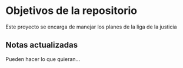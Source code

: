 # Objetivos de la repositorio

Este proyecto se encarga de manejar los planes de la liga de la justicia


## Notas actualizadas
Pueden hacer lo que quieran...
